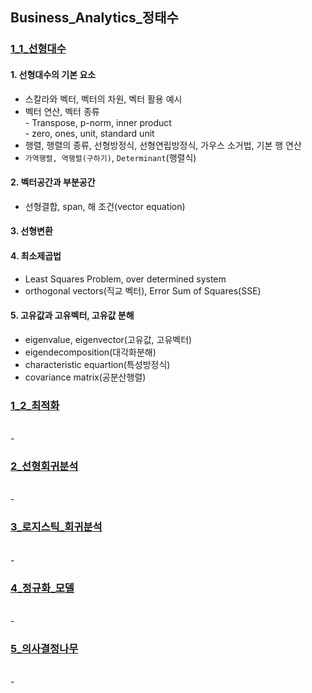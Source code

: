 ## Business_Analytics_정태수
### [1_1_선형대수](https://github.com/2nchanter/Machine_Learning/blob/main/Business_Analytics_%EC%A0%95%ED%83%9C%EC%88%98/1_1_%EC%84%A0%ED%98%95%EB%8C%80%EC%88%98.md#%EC%84%A0%ED%98%95%EB%8C%80%EC%88%98)
#### 1. 선형대수의 기본 요소
- 스칼라와 벡터, 벡터의 차원, 벡터 활용 예시
- 벡터 연산, 벡터 종류
<br> - Transpose, p-norm, inner product
<br> - zero, ones, unit, standard unit
- 행렬, 행렬의 종류, 선형방정식, 선형연립방정식, 가우스 소거법, 기본 행 연산
- `가역행렬, 역행렬(구하기)`, `Determinant`(행렬식)
#### 2. 벡터공간과 부분공간
- 선형결합, span, 해 조건(vector equation)
#### 3. 선형변환
#### 4. 최소제곱법
- Least Squares Problem, over determined system
- orthogonal vectors(직교 벡터), Error Sum of Squares(SSE)
#### 5. 고유값과 고유벡터, 고유값 분해
- eigenvalue, eigenvector(고유값, 고유벡터)
- eigendecomposition(대각화분해)
- characteristic equartion(특성방정식)
- covariance matrix(공분산행렬)

### [1_2_최적화](https://github.com/2nchanter/Machine_Learning/blob/main/Business_Analytics_%EC%A0%95%ED%83%9C%EC%88%98/1_2_%EC%B5%9C%EC%A0%81%ED%99%94.md#%EC%B5%9C%EC%A0%81%ED%99%94%EC%99%80-%EC%88%98%EB%A6%AC%EA%B3%84%ED%9A%8D%EB%B2%95)
<br> - 
### [2_선형회귀분석](https://github.com/2nchanter/Machine_Learning/blob/main/Business_Analytics_%EC%A0%95%ED%83%9C%EC%88%98/2_%EC%84%A0%ED%98%95%ED%9A%8C%EA%B7%80%EB%B6%84%EC%84%9D.md#%EC%84%A0%ED%98%95%ED%9A%8C%EA%B7%80%EB%B6%84%EC%84%9D)
<br> - 
### [3_로지스틱_회귀분석](https://github.com/2nchanter/Machine_Learning/blob/main/Business_Analytics_%EC%A0%95%ED%83%9C%EC%88%98/3_%EB%A1%9C%EC%A7%80%EC%8A%A4%ED%8B%B1_%ED%9A%8C%EA%B7%80%EB%B6%84%EC%84%9D.md#%EB%A1%9C%EC%A7%80%EC%8A%A4%ED%8B%B1-%ED%9A%8C%EA%B7%80%EB%B6%84%EC%84%9D)
<br> - 
### [4_정규화_모델](https://github.com/2nchanter/Machine_Learning/blob/main/Business_Analytics_%EC%A0%95%ED%83%9C%EC%88%98/4_%EC%A0%95%EA%B7%9C%ED%99%94_%EB%AA%A8%EB%8D%B8.md#%EC%A2%8B%EC%9D%80-%EB%AA%A8%EB%8D%B8%EC%9D%B4%EB%9E%80)
<br> - 
### [5_의사결정나무]()
<br> - 
